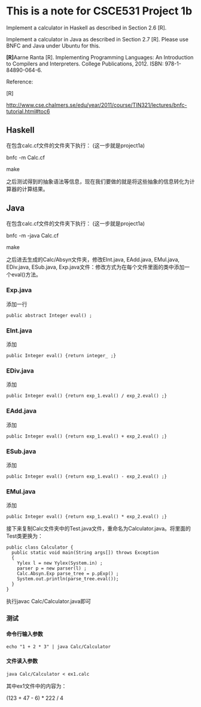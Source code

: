 # This is a note for CSCE531 Project 1b

Implement a calculator in Haskell as described in Section 2.6 [R].

Implement a calculator in Java as described in Section 2.7 [R]. Please use BNFC and Java under Ubuntu
for this. 

<b>[R]</b>Aarne Ranta [R]. Implementing Programming Languages: An Introduction to Compilers and Interpreters. College Publications, 2012. ISBN: 978-1-84890-064-6.

Reference:

[R]

http://www.cse.chalmers.se/edu/year/2011/course/TIN321/lectures/bnfc-tutorial.html#toc6

## Haskell
在包含calc.cf文件的文件夹下执行： (这一步就是project1a)

bnfc -m Calc.cf

make

之后测试得到的抽象语法等信息，现在我们要做的就是将这些抽象的信息转化为计算器的计算结果。

## Java
在包含calc.cf文件的文件夹下执行： (这一步就是project1a)

bnfc -m -java Calc.cf

make

之后进去生成的Calc/Absyn文件夹，修改EInt.java, EAdd.java, EMul.java, EDiv.java, ESub.java, Exp.java文件：修改方式为在每个文件里面的类中添加一个eval()方法。
### Exp.java
添加一行
```
public abstract Integer eval() ;
```

### EInt.java
添加
```
public Integer eval() {return integer_ ;}
```

### EDiv.java
添加
```
public Integer eval() {return exp_1.eval() / exp_2.eval() ;}
```

### EAdd.java
添加
```
public Integer eval() {return exp_1.eval() + exp_2.eval() ;}
```

### ESub.java
添加
```
public Integer eval() {return exp_1.eval() - exp_2.eval() ;}
```

### EMul.java
添加
```
public Integer eval() {return exp_1.eval() * exp_2.eval() ;}
```

接下来复制Calc文件夹中的Test.java文件，重命名为Calculator.java。将里面的Test类更换为：
```
public class Calculator {
  public static void main(String args[]) throws Exception
  {
    Yylex l = new Yylex(System.in) ;
    parser p = new parser(l) ;
    Calc.Absyn.Exp parse_tree = p.pExp() ;
    System.out.println(parse_tree.eval());
  }
}
```
执行javac Calc/Calculator.java即可

### 测试
#### 命令行输入参数
```
echo "1 + 2 * 3" | java Calc/Calculator
```
#### 文件读入参数
```
java Calc/Calculator < ex1.calc
```
其中ex1文件中的内容为：

(123 + 47 - 6) * 222 / 4
